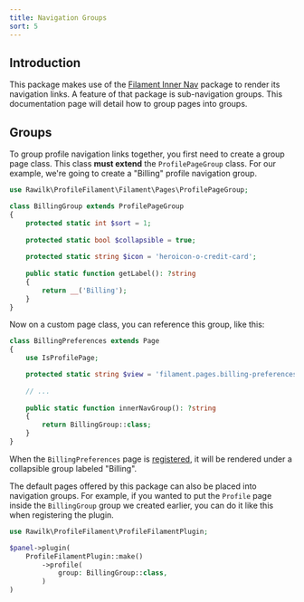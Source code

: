 ```yaml
---
title: Navigation Groups
sort: 5
---
```


## Introduction

This package makes use of the [Filament Inner Nav](https://github.com/rawilk/filament-inner-nav) package to render its navigation links. A feature of that package is sub-navigation groups. This documentation page will detail how to group pages into groups.

## Groups

To group profile navigation links together, you first need to create a group page class. This class **must extend** the `ProfilePageGroup` class. For our example, we're going to create a "Billing" profile navigation group.

```php
use Rawilk\ProfileFilament\Filament\Pages\ProfilePageGroup;

class BillingGroup extends ProfilePageGroup
{
    protected static int $sort = 1;
    
    protected static bool $collapsible = true;
    
    protected static string $icon = 'heroicon-o-credit-card';
    
    public static function getLabel(): ?string
    {
        return __('Billing');
    }
}
```

Now on a custom page class, you can reference this group, like this:

```php
class BillingPreferences extends Page
{
    use IsProfilePage;

    protected static string $view = 'filament.pages.billing-preferences';
    
    // ...
    
    public static function innerNavGroup(): ?string
    {
        return BillingGroup::class;
    }
}
```

When the `BillingPreferences` page is [registered](/docs/profile-filament-plugin/customizations/additional-pages), it will be rendered under a collapsible group labeled "Billing".

The default pages offered by this package can also be placed into navigation groups. For example, if you wanted to put the `Profile` page inside the `BillingGroup` group we created earlier, you can do it like this when registering the plugin.

```php
use Rawilk\ProfileFilament\ProfileFilamentPlugin;

$panel->plugin(
    ProfileFilamentPlugin::make()
        ->profile(
            group: BillingGroup::class,
        )
)
```
